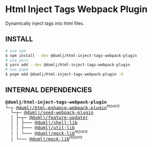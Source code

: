 <!-- This file is dynamically generated. please edit in __readme__ -->

# Html Inject Tags Webpack Plugin

Dynamically inject tags into html files.

## INSTALL

```bash
# use npm
$ npm install --dev @dumlj/html-inject-tags-webpack-plugin
# use yarn
$ yarn add --dev @dumlj/html-inject-tags-webpack-plugin
# use pnpm
$ pnpm add @dumlj/html-inject-tags-webpack-plugin -D
```

## INTERNAL DEPENDENCIES

<pre>
<b>@dumlj/html-inject-tags-webpack-plugin</b>
└─┬ <a href="https://github.com/dumlj/dumlj-build/tree/main/@webpack-plugin/html-enhance-webpack-plugin">@dumlj/html-enhance-webpack-plugin</a><sup><small><i>PRIVATE</i></small></sup>
  └─┬─ <a href="https://github.com/dumlj/dumlj-build/tree/main/@webpack-plugin/seed-webpack-plugin">@dumlj/seed-webpack-plugin</a>
  │ ├─┬─ <a href="https://github.com/dumlj/dumlj-build/tree/main/@feature/feature-updater">@dumlj/feature-updater</a>
  │ │ ├─── <a href="https://github.com/dumlj/dumlj-build/tree/main/@lib/shell-lib">@dumlj/shell-lib</a>
  │ │ ├─── <a href="https://github.com/dumlj/dumlj-build/tree/main/@lib/util-lib">@dumlj/util-lib</a>
  │ │ └─── <a href="https://github.com/dumlj/dumlj-build/tree/main/@lib/mock-lib">@dumlj/mock-lib</a><sup><small><i>PRIVATE</i></small></sup>
  │ └─── <a href="https://github.com/dumlj/dumlj-build/tree/main/@lib/mock-lib">@dumlj/mock-lib</a><sup><small><i>PRIVATE</i></small></sup>
</pre>
